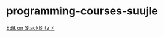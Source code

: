 # programming-courses-suujle

[Edit on StackBlitz ⚡️](https://stackblitz.com/edit/programming-courses-suujle)